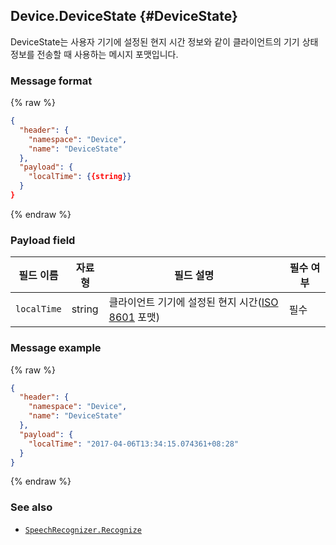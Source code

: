 ## Device.DeviceState {#DeviceState}
DeviceState는 사용자 기기에 설정된 현지 시간 정보와 같이 클라이언트의 기기 상태 정보를 전송할 때 사용하는 메시지 포맷입니다.

### Message format
{% raw %}
```json
{
  "header": {
    "namespace": "Device",
    "name": "DeviceState"
  },
  "payload": {
    "localTime": {{string}}
  }
}
```
{% endraw %}

### Payload field

| 필드 이름       | 자료형    | 필드 설명                     | 필수 여부 |
|---------------|---------|-----------------------------|---------|
| `localTime`     | string  | 클라이언트 기기에 설정된 현지 시간([ISO 8601](https://en.wikipedia.org/wiki/ISO_8601) 포맷) | 필수 |


### Message example
{% raw %}
```json
{
  "header": {
    "namespace": "Device",
    "name": "DeviceState"
  },
  "payload": {
    "localTime": "2017-04-06T13:34:15.074361+08:28"
  }
}
```
{% endraw %}

### See also
* [`SpeechRecognizer.Recognize`](/CIC/References/APIs/SpeechRecognizer.md#recognize-event)
